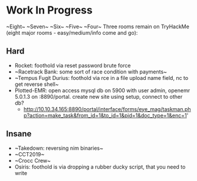 # Work In Progress

~Eight~ ~Seven~ ~Six~ ~Five~ ~Four~ Three rooms remain on TryHackMe (eight major rooms - easy/medium/info come and go):

## Hard

- Rocket: foothold via reset password brute force 
- ~Racetrack Bank: some sort of race condition with payments~
- ~Tempus Fugit Durius: foothold via rce in a file upload name field, nc to get reverse shell~
- Plotted-EMR: open access mysql db on 5900 with user admin, openemr 5.0.1.3 on :8890/portal. create new site using setup, connect to other db?
  - http://10.10.34.165:8890/portal/interface/forms/eye_mag/taskman.php?action=make_task&from_id=1&to_id=1&pid=1&doc_type=1&enc=1'

## Insane

- ~Takedown: reversing nim binaries~
- ~CCT2019~
- ~Crocc Crew~
- Osiris: foothold is via dropping a rubber ducky script, that you need to write
